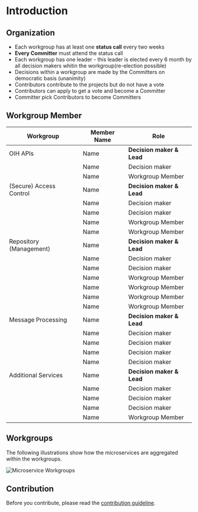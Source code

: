 # Introduction

## Organization
- Each workgroup has at least one **status call** every two weeks
- **Every Committer** must attend the status call
- Each workgroup has one leader - this leader is elected every 6 month by all decision makers whitin the workgroup(re-election possible)
- Decisions within a workgroup are made by the Committers on democratic basis (unanimity)
- Contributors contribute to the projects but do not have a vote
- Contributors can apply to get a vote and become a Committer
- Committer pick Contributors to become Committers

## Workgroup Member

| Workgroup  | Member Name | Role |
| ------------- | ------------- | ------------- |
| OIH APIs  | Name  | **Decision maker & Lead**  |
|  | Name  | Decision maker  |
|  | Name  | Workgroup Member  |
| (Secure) Access Control | Name  | **Decision maker & Lead**  |
|  | Name  | Decision maker  |
|  | Name  | Decision maker  |
|  | Name  | Workgroup Member |
|  | Name  | Workgroup Member  |
|  Repository (Management)| Name  | **Decision maker & Lead**  |
|  | Name  | Decision maker |
|  | Name | Decision maker  |
|  | Name  | Workgroup Member  |
|  | Name | Workgroup Member  |
|  | Name  | Workgroup Member  |
|  | Name  | Workgroup Member  |
| Message Processing | Name  | **Decision maker & Lead**  |
|  | Name  | Decision maker  |
|  | Name  | Decision maker  |
|  | Name  | Decision maker  |
|  | Name  | Decision maker  |
| Additional Services | Name  | **Decision maker & Lead**  |
|  | Name  | Decision maker  |
|  | Name  | Decision maker  |
|  | Name  | Decision maker  |
|  | Name  | Workgroup Member  |

## Workgroups

The following illustrations show how the microservices are aggregated within the workgroups.

![Microservice Workgroups](https://github.com/openintegrationhub/Microservices/blob/master/Images/OIH%20Workgroups.png)

## Contribution

Before you contribute, please read the [contribution guideline](https://github.com/openintegrationhub/microservices/blob/master/CONTRIBUTING.md#creating-an-issue).
